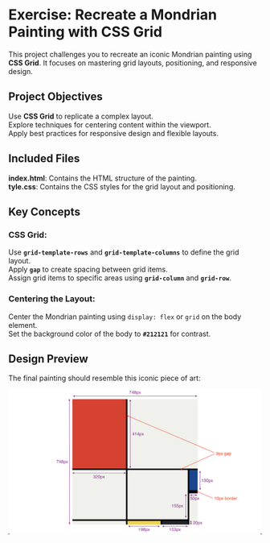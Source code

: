 # Exercise: Recreate a Mondrian Painting with CSS Grid

This project challenges you to recreate an iconic Mondrian painting using **CSS Grid**. It focuses on mastering grid layouts, positioning, and responsive design.

## Project Objectives

Use **CSS Grid** to replicate a complex layout.  
Explore techniques for centering content within the viewport.  
Apply best practices for responsive design and flexible layouts.

## Included Files

**index.html**: Contains the HTML structure of the painting.  
**tyle.css**: Contains the CSS styles for the grid layout and positioning.

## Key Concepts

### CSS Grid:

Use **`grid-template-rows`** and **`grid-template-columns`** to define the grid layout.  
Apply **`gap`** to create spacing between grid items.  
Assign grid items to specific areas using **`grid-column`** and **`grid-row`**.

### Centering the Layout:

Center the Mondrian painting using `display: flex` or `grid` on the body element.  
Set the background color of the body to **`#212121`** for contrast.

## Design Preview

The final painting should resemble this iconic piece of art:

![Mondrian Example](./assets/dimensions.png)
